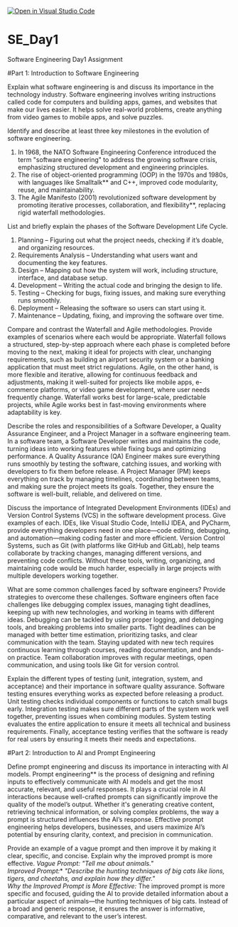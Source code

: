 [![Open in Visual Studio Code](https://classroom.github.com/assets/open-in-vscode-2e0aaae1b6195c2367325f4f02e2d04e9abb55f0b24a779b69b11b9e10269abc.svg)](https://classroom.github.com/online_ide?assignment_repo_id=18371160&assignment_repo_type=AssignmentRepo)
# SE_Day1
Software Engineering Day1 Assignment

#Part 1: Introduction to Software Engineering

Explain what software engineering is and discuss its importance in the technology industry.
Software engineering involves writing instructions called code for computers and building apps, games, and websites that make our lives easier. It helps solve real-world problems, create anything from video games to mobile apps, and solve puzzles.

Identify and describe at least three key milestones in the evolution of software engineering.
1. In 1968, the NATO Software Engineering Conference introduced the term "software engineering" to address the growing software crisis, emphasizing structured development and engineering principles.  
2. The rise of object-oriented programming (OOP) in the 1970s and 1980s, with languages like Smalltalk** and C++, improved code modularity, reuse, and maintainability.  
3. The Agile Manifesto (2001) revolutionized software development by promoting iterative processes, collaboration, and flexibility**, replacing rigid waterfall methodologies.

List and briefly explain the phases of the Software Development Life Cycle.
1. Planning – Figuring out what the project needs, checking if it’s doable, and organizing resources.  
2. Requirements Analysis – Understanding what users want and documenting the key features.  
3. Design – Mapping out how the system will work, including structure, interface, and database setup.  
4. Development – Writing the actual code and bringing the design to life.  
5. Testing – Checking for bugs, fixing issues, and making sure everything runs smoothly.  
6. Deployment – Releasing the software so users can start using it.  
7. Maintenance – Updating, fixing, and improving the software over time.  

Compare and contrast the Waterfall and Agile methodologies. Provide examples of scenarios where each would be appropriate.
Waterfall follows a structured, step-by-step approach where each phase is completed before moving to the next, making it ideal for projects with clear, unchanging requirements, such as building an airport security system or a banking application that must meet strict regulations. Agile, on the other hand, is more flexible and iterative, allowing for continuous feedback and adjustments, making it well-suited for projects like mobile apps, e-commerce platforms, or video game development, where user needs frequently change. Waterfall works best for large-scale, predictable projects, while Agile works best in fast-moving environments where adaptability is key.

Describe the roles and responsibilities of a Software Developer, a Quality Assurance Engineer, and a Project Manager in a software engineering team.
In a software team, a Software Developer writes and maintains the code, turning ideas into working features while fixing bugs and optimizing performance. A Quality Assurance (QA) Engineer makes sure everything runs smoothly by testing the software, catching issues, and working with developers to fix them before release. A Project Manager (PM) keeps everything on track by managing timelines, coordinating between teams, and making sure the project meets its goals. Together, they ensure the software is well-built, reliable, and delivered on time.

Discuss the importance of Integrated Development Environments (IDEs) and Version Control Systems (VCS) in the software development process. Give examples of each.
IDEs, like Visual Studio Code, IntelliJ IDEA, and PyCharm, provide everything developers need in one place—code editing, debugging, and automation—making coding faster and more efficient. Version Control Systems, such as Git (with platforms like GitHub and GitLab), help teams collaborate by tracking changes, managing different versions, and preventing code conflicts. Without these tools, writing, organizing, and maintaining code would be much harder, especially in large projects with multiple developers working together.

What are some common challenges faced by software engineers? Provide strategies to overcome these challenges.
Software engineers often face challenges like debugging complex issues, managing tight deadlines, keeping up with new technologies, and working in teams with different ideas. Debugging can be tackled by using proper logging, and debugging tools, and breaking problems into smaller parts. Tight deadlines can be managed with better time estimation, prioritizing tasks, and clear communication with the team. Staying updated with new tech requires continuous learning through courses, reading documentation, and hands-on practice. Team collaboration improves with regular meetings, open communication, and using tools like Git for version control. 

Explain the different types of testing (unit, integration, system, and acceptance) and their importance in software quality assurance.
Software testing ensures everything works as expected before releasing a product. Unit testing checks individual components or functions to catch small bugs early. Integration testing makes sure different parts of the system work well together, preventing issues when combining modules. System testing evaluates the entire application to ensure it meets all technical and business requirements. Finally, acceptance testing verifies that the software is ready for real users by ensuring it meets their needs and expectations. 

#Part 2: Introduction to AI and Prompt Engineering


Define prompt engineering and discuss its importance in interacting with AI models.
Prompt engineering** is the process of designing and refining inputs to effectively communicate with AI models and get the most accurate, relevant, and useful responses. It plays a crucial role in AI interactions because well-crafted prompts can significantly improve the quality of the model’s output. Whether it's generating creative content, retrieving technical information, or solving complex problems, the way a prompt is structured influences the AI’s response. Effective prompt engineering helps developers, businesses, and users maximize AI’s potential by ensuring clarity, context, and precision in communication.

Provide an example of a vague prompt and then improve it by making it clear, specific, and concise. Explain why the improved prompt is more effective.
 *Vague Prompt:* 
*"Tell me about animals."*  
*Improved Prompt:** 
*"Describe the hunting techniques of big cats like lions, tigers, and cheetahs, and explain how they differ."*  
*Why the Improved Prompt is More Effective:*
The improved prompt is more specific and focused, guiding the AI to provide detailed information about a particular aspect of animals—the hunting techniques of big cats. Instead of a broad and generic response, it ensures the answer is informative, comparative, and relevant to the user’s interest.
